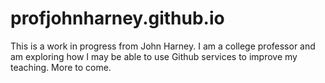 # profjohnharney.github.io

This is a work in progress from John Harney. I am a college professor and am exploring how I may be able to use Github services to improve my teaching. More to come.

